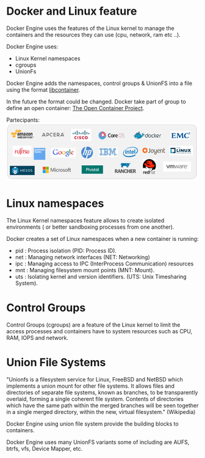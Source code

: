 # Docker and Linux feature

Docker Engine uses the features of the Linux kernel to manage the containers and the resources they can use (cpu, network, ram etc ..).

Docker Engine uses: 
- Linux Kernel namespaces
- cgroups
- UnionFs

Docker Engine adds the namespaces, control groups & UnionFS into a file using the format [libcontainer](https://github.com/opencontainers/runc/tree/master/libcontainer).

In the future the format could be changed. Docker take part of group to define an open container: [The Open Container Project](https://www.docker.com/blog/open-container-project-foundation/).

Partecipants: 
![The Open Container Project](otp.png)

# Linux namespaces

The Linux Kernel namespaces feature allows to create isolated environments ( or better sandboxing processes from one another).

Docker creates a set of Linux namespaces when a new container is running:

- pid : Process isolation (PID: Process ID).
- net : Managing network interfaces (NET: Networking)
- ipc : Managing access to IPC (InterProcess Communication) resources
- mnt : Managing filesystem mount points (MNT: Mount).
- uts : Isolating kernel and version identifiers. (UTS: Unix Timesharing System).

# Control Groups

Control Groups (cgroups) are a feature of the Linux kernel to limit the access processes and containers have to system resources such as CPU, RAM, IOPS and network. 

# Union File Systems

"Unionfs is a filesystem service for Linux, FreeBSD and NetBSD which implements a union mount for other file systems. It allows files and directories of separate file systems, known as branches, to be transparently overlaid, forming a single coherent file system. Contents of directories which have the same path within the merged branches will be seen together in a single merged directory, within the new, virtual filesystem." (Wikipedia)

Docker Engine using union file system provide the building blocks to containers.

Docker Engine uses many UnionFS variants some of including are AUFS, btrfs, vfs, Device Mapper, etc.
